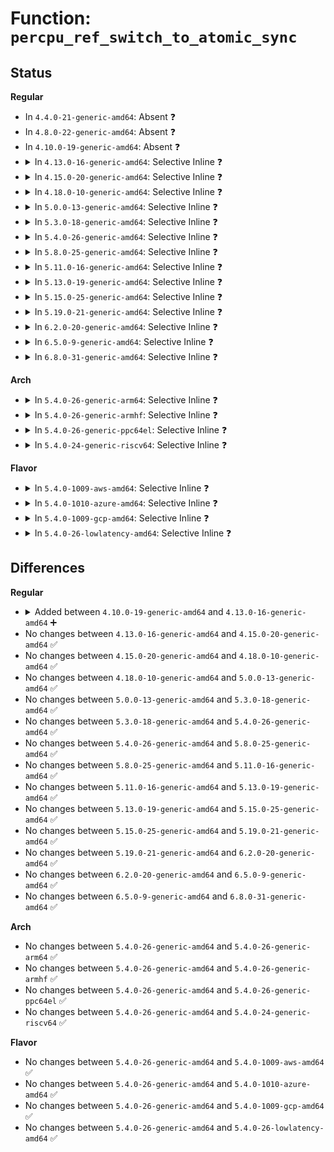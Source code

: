 # Function: <code>percpu_ref_switch_to_atomic_sync</code>

## Status
<b>Regular</b>
<ul>
<li>
In <code>4.4.0-21-generic-amd64</code>: Absent ❓
</li>
<li>
In <code>4.8.0-22-generic-amd64</code>: Absent ❓
</li>
<li>
In <code>4.10.0-19-generic-amd64</code>: Absent ❓
</li>
<li>
<details>
<summary>In <code>4.13.0-16-generic-amd64</code>: Selective Inline ❓</summary>

```c
void percpu_ref_switch_to_atomic_sync(struct percpu_ref * ref)
```

```json
{
  "name": "percpu_ref_switch_to_atomic_sync",
  "collision_type": "Unique Global",
  "inline_type": "Selective",
  "funcs": [
    {
      "addr": 18446744071583474064,
      "name": "percpu_ref_switch_to_atomic_sync",
      "external": true,
      "loc": "lib/percpu-refcount.c:273",
      "file": "lib/percpu-refcount.c",
      "inline": "not declared, inlined",
      "caller_inline": [],
      "caller_func": [
        "drivers/md/md.c:set_in_sync"
      ]
    }
  ],
  "symbols": [
    {
      "addr": 18446744071583474064,
      "name": "percpu_ref_switch_to_atomic_sync",
      "section": ".text",
      "bind": "STB_GLOBAL",
      "size": 142
    }
  ]
}
```
</details>
</li>
<li>
<details>
<summary>In <code>4.15.0-20-generic-amd64</code>: Selective Inline ❓</summary>

```c
void percpu_ref_switch_to_atomic_sync(struct percpu_ref * ref)
```

```json
{
  "name": "percpu_ref_switch_to_atomic_sync",
  "collision_type": "Unique Global",
  "inline_type": "Selective",
  "funcs": [
    {
      "addr": 18446744071583655040,
      "name": "percpu_ref_switch_to_atomic_sync",
      "external": true,
      "loc": "lib/percpu-refcount.c:273",
      "file": "lib/percpu-refcount.c",
      "inline": "not declared, inlined",
      "caller_inline": [],
      "caller_func": [
        "drivers/md/md.c:set_in_sync"
      ]
    }
  ],
  "symbols": [
    {
      "addr": 18446744071583655040,
      "name": "percpu_ref_switch_to_atomic_sync",
      "section": ".text",
      "bind": "STB_GLOBAL",
      "size": 142
    }
  ]
}
```
</details>
</li>
<li>
<details>
<summary>In <code>4.18.0-10-generic-amd64</code>: Selective Inline ❓</summary>

```c
void percpu_ref_switch_to_atomic_sync(struct percpu_ref * ref)
```

```json
{
  "name": "percpu_ref_switch_to_atomic_sync",
  "collision_type": "Unique Global",
  "inline_type": "Selective",
  "funcs": [
    {
      "addr": 18446744071583872736,
      "name": "percpu_ref_switch_to_atomic_sync",
      "external": true,
      "loc": "lib/percpu-refcount.c:273",
      "file": "lib/percpu-refcount.c",
      "inline": "not declared, inlined",
      "caller_inline": [],
      "caller_func": [
        "drivers/md/md.c:set_in_sync"
      ]
    }
  ],
  "symbols": [
    {
      "addr": 18446744071583872736,
      "name": "percpu_ref_switch_to_atomic_sync",
      "section": ".text",
      "bind": "STB_GLOBAL",
      "size": 142
    }
  ]
}
```
</details>
</li>
<li>
<details>
<summary>In <code>5.0.0-13-generic-amd64</code>: Selective Inline ❓</summary>

```c
void percpu_ref_switch_to_atomic_sync(struct percpu_ref * ref)
```

```json
{
  "name": "percpu_ref_switch_to_atomic_sync",
  "collision_type": "Unique Global",
  "inline_type": "Selective",
  "funcs": [
    {
      "addr": 18446744071583958032,
      "name": "percpu_ref_switch_to_atomic_sync",
      "external": true,
      "loc": "lib/percpu-refcount.c:273",
      "file": "lib/percpu-refcount.c",
      "inline": "not declared, inlined",
      "caller_inline": [],
      "caller_func": [
        "block/blk-pm.c:blk_pre_runtime_suspend",
        "drivers/md/md.c:set_in_sync"
      ]
    }
  ],
  "symbols": [
    {
      "addr": 18446744071583958032,
      "name": "percpu_ref_switch_to_atomic_sync",
      "section": ".text",
      "bind": "STB_GLOBAL",
      "size": 142
    }
  ]
}
```
</details>
</li>
<li>
<details>
<summary>In <code>5.3.0-18-generic-amd64</code>: Selective Inline ❓</summary>

```c
void percpu_ref_switch_to_atomic_sync(struct percpu_ref * ref)
```

```json
{
  "name": "percpu_ref_switch_to_atomic_sync",
  "collision_type": "Unique Global",
  "inline_type": "Selective",
  "funcs": [
    {
      "addr": 18446744071584138160,
      "name": "percpu_ref_switch_to_atomic_sync",
      "external": true,
      "loc": "lib/percpu-refcount.c:283",
      "file": "lib/percpu-refcount.c",
      "inline": "not declared, inlined",
      "caller_inline": [],
      "caller_func": [
        "block/blk-pm.c:blk_pre_runtime_suspend",
        "drivers/md/md.c:set_in_sync"
      ]
    }
  ],
  "symbols": [
    {
      "addr": 18446744071584138160,
      "name": "percpu_ref_switch_to_atomic_sync",
      "section": ".text",
      "bind": "STB_GLOBAL",
      "size": 135
    }
  ]
}
```
</details>
</li>
<li>
<details>
<summary>In <code>5.4.0-26-generic-amd64</code>: Selective Inline ❓</summary>

```c
void percpu_ref_switch_to_atomic_sync(struct percpu_ref * ref)
```

```json
{
  "name": "percpu_ref_switch_to_atomic_sync",
  "collision_type": "Unique Global",
  "inline_type": "Selective",
  "funcs": [
    {
      "addr": 18446744071584260608,
      "name": "percpu_ref_switch_to_atomic_sync",
      "external": true,
      "loc": "lib/percpu-refcount.c:283",
      "file": "lib/percpu-refcount.c",
      "inline": "not declared, inlined",
      "caller_inline": [],
      "caller_func": [
        "block/blk-pm.c:blk_pre_runtime_suspend",
        "drivers/md/md.c:set_in_sync"
      ]
    }
  ],
  "symbols": [
    {
      "addr": 18446744071584260608,
      "name": "percpu_ref_switch_to_atomic_sync",
      "section": ".text",
      "bind": "STB_GLOBAL",
      "size": 135
    }
  ]
}
```
</details>
</li>
<li>
<details>
<summary>In <code>5.8.0-25-generic-amd64</code>: Selective Inline ❓</summary>

```c
void percpu_ref_switch_to_atomic_sync(struct percpu_ref * ref)
```

```json
{
  "name": "percpu_ref_switch_to_atomic_sync",
  "collision_type": "Unique Global",
  "inline_type": "Selective",
  "funcs": [
    {
      "addr": 18446744071584668304,
      "name": "percpu_ref_switch_to_atomic_sync",
      "external": true,
      "loc": "lib/percpu-refcount.c:284",
      "file": "lib/percpu-refcount.c",
      "inline": "not declared, inlined",
      "caller_inline": [],
      "caller_func": [
        "block/blk-pm.c:blk_pre_runtime_suspend",
        "drivers/md/md.c:set_in_sync"
      ]
    }
  ],
  "symbols": [
    {
      "addr": 18446744071584668304,
      "name": "percpu_ref_switch_to_atomic_sync",
      "section": ".text",
      "bind": "STB_GLOBAL",
      "size": 176
    }
  ]
}
```
</details>
</li>
<li>
<details>
<summary>In <code>5.11.0-16-generic-amd64</code>: Selective Inline ❓</summary>

```c
void percpu_ref_switch_to_atomic_sync(struct percpu_ref * ref)
```

```json
{
  "name": "percpu_ref_switch_to_atomic_sync",
  "collision_type": "Unique Global",
  "inline_type": "Selective",
  "funcs": [
    {
      "addr": 18446744071584786272,
      "name": "percpu_ref_switch_to_atomic_sync",
      "external": true,
      "loc": "lib/percpu-refcount.c:320",
      "file": "lib/percpu-refcount.c",
      "inline": "not declared, inlined",
      "caller_inline": [],
      "caller_func": [
        "block/blk-pm.c:blk_pre_runtime_suspend",
        "drivers/md/md.c:set_in_sync"
      ]
    }
  ],
  "symbols": [
    {
      "addr": 18446744071584786272,
      "name": "percpu_ref_switch_to_atomic_sync",
      "section": ".text",
      "bind": "STB_GLOBAL",
      "size": 188
    }
  ]
}
```
</details>
</li>
<li>
<details>
<summary>In <code>5.13.0-19-generic-amd64</code>: Selective Inline ❓</summary>

```c
void percpu_ref_switch_to_atomic_sync(struct percpu_ref * ref)
```

```json
{
  "name": "percpu_ref_switch_to_atomic_sync",
  "collision_type": "Unique Global",
  "inline_type": "Selective",
  "funcs": [
    {
      "addr": 18446744071584830336,
      "name": "percpu_ref_switch_to_atomic_sync",
      "external": true,
      "loc": "lib/percpu-refcount.c:326",
      "file": "lib/percpu-refcount.c",
      "inline": "not declared, inlined",
      "caller_inline": [],
      "caller_func": [
        "block/blk-pm.c:blk_pre_runtime_suspend",
        "drivers/md/md.c:set_in_sync"
      ]
    }
  ],
  "symbols": [
    {
      "addr": 18446744071584830336,
      "name": "percpu_ref_switch_to_atomic_sync",
      "section": ".text",
      "bind": "STB_GLOBAL",
      "size": 188
    }
  ]
}
```
</details>
</li>
<li>
<details>
<summary>In <code>5.15.0-25-generic-amd64</code>: Selective Inline ❓</summary>

```c
void percpu_ref_switch_to_atomic_sync(struct percpu_ref * ref)
```

```json
{
  "name": "percpu_ref_switch_to_atomic_sync",
  "collision_type": "Unique Global",
  "inline_type": "Selective",
  "funcs": [
    {
      "addr": 18446744071585249056,
      "name": "percpu_ref_switch_to_atomic_sync",
      "external": true,
      "loc": "lib/percpu-refcount.c:326",
      "file": "lib/percpu-refcount.c",
      "inline": "not declared, inlined",
      "caller_inline": [],
      "caller_func": [
        "block/blk-pm.c:blk_pre_runtime_suspend",
        "drivers/md/md.c:set_in_sync"
      ]
    }
  ],
  "symbols": [
    {
      "addr": 18446744071585249056,
      "name": "percpu_ref_switch_to_atomic_sync",
      "section": ".text",
      "bind": "STB_GLOBAL",
      "size": 188
    }
  ]
}
```
</details>
</li>
<li>
<details>
<summary>In <code>5.19.0-21-generic-amd64</code>: Selective Inline ❓</summary>

```c
void percpu_ref_switch_to_atomic_sync(struct percpu_ref * ref)
```

```json
{
  "name": "percpu_ref_switch_to_atomic_sync",
  "collision_type": "Unique Global",
  "inline_type": "Selective",
  "funcs": [
    {
      "addr": 18446744071586090800,
      "name": "percpu_ref_switch_to_atomic_sync",
      "external": true,
      "loc": "lib/percpu-refcount.c:327",
      "file": "lib/percpu-refcount.c",
      "inline": "not declared, inlined",
      "caller_inline": [],
      "caller_func": [
        "block/blk-pm.c:blk_pre_runtime_suspend",
        "drivers/md/md.c:set_in_sync"
      ]
    }
  ],
  "symbols": [
    {
      "addr": 18446744071586090800,
      "name": "percpu_ref_switch_to_atomic_sync",
      "section": ".text",
      "bind": "STB_GLOBAL",
      "size": 240
    }
  ]
}
```
</details>
</li>
<li>
<details>
<summary>In <code>6.2.0-20-generic-amd64</code>: Selective Inline ❓</summary>

```c
void percpu_ref_switch_to_atomic_sync(struct percpu_ref * ref)
```

```json
{
  "name": "percpu_ref_switch_to_atomic_sync",
  "collision_type": "Unique Global",
  "inline_type": "Selective",
  "funcs": [
    {
      "addr": 18446744071587074064,
      "name": "percpu_ref_switch_to_atomic_sync",
      "external": true,
      "loc": "lib/percpu-refcount.c:328",
      "file": "lib/percpu-refcount.c",
      "inline": "not declared, inlined",
      "caller_inline": [],
      "caller_func": [
        "block/blk-pm.c:blk_pre_runtime_suspend",
        "drivers/md/md.c:set_in_sync"
      ]
    }
  ],
  "symbols": [
    {
      "addr": 18446744071587074064,
      "name": "percpu_ref_switch_to_atomic_sync",
      "section": ".text",
      "bind": "STB_GLOBAL",
      "size": 240
    }
  ]
}
```
</details>
</li>
<li>
<details>
<summary>In <code>6.5.0-9-generic-amd64</code>: Selective Inline ❓</summary>

```c
void percpu_ref_switch_to_atomic_sync(struct percpu_ref * ref)
```

```json
{
  "name": "percpu_ref_switch_to_atomic_sync",
  "collision_type": "Unique Global",
  "inline_type": "Selective",
  "funcs": [
    {
      "addr": 18446744071587332640,
      "name": "percpu_ref_switch_to_atomic_sync",
      "external": true,
      "loc": "lib/percpu-refcount.c:328",
      "file": "lib/percpu-refcount.c",
      "inline": "not declared, inlined",
      "caller_inline": [],
      "caller_func": [
        "block/blk-pm.c:blk_pre_runtime_suspend",
        "drivers/md/md.c:set_in_sync"
      ]
    }
  ],
  "symbols": [
    {
      "addr": 18446744071587332640,
      "name": "percpu_ref_switch_to_atomic_sync",
      "section": ".text",
      "bind": "STB_GLOBAL",
      "size": 240
    }
  ]
}
```
</details>
</li>
<li>
<details>
<summary>In <code>6.8.0-31-generic-amd64</code>: Selective Inline ❓</summary>

```c
void percpu_ref_switch_to_atomic_sync(struct percpu_ref * ref)
```

```json
{
  "name": "percpu_ref_switch_to_atomic_sync",
  "collision_type": "Unique Global",
  "inline_type": "Selective",
  "funcs": [
    {
      "addr": 18446744071587616032,
      "name": "percpu_ref_switch_to_atomic_sync",
      "external": true,
      "loc": "lib/percpu-refcount.c:328",
      "file": "lib/percpu-refcount.c",
      "inline": "not declared, inlined",
      "caller_inline": [],
      "caller_func": [
        "block/blk-pm.c:blk_pre_runtime_suspend",
        "drivers/md/md.c:set_in_sync"
      ]
    }
  ],
  "symbols": [
    {
      "addr": 18446744071587616032,
      "name": "percpu_ref_switch_to_atomic_sync",
      "section": ".text",
      "bind": "STB_GLOBAL",
      "size": 240
    }
  ]
}
```
</details>
</li>
</ul>
<b>Arch</b>
<ul>
<li>
<details>
<summary>In <code>5.4.0-26-generic-arm64</code>: Selective Inline ❓</summary>

```c
void percpu_ref_switch_to_atomic_sync(struct percpu_ref * ref)
```

```json
{
  "name": "percpu_ref_switch_to_atomic_sync",
  "collision_type": "Unique Global",
  "inline_type": "Selective",
  "funcs": [
    {
      "addr": 18446603336496141080,
      "name": "percpu_ref_switch_to_atomic_sync",
      "external": true,
      "loc": "lib/percpu-refcount.c:283",
      "file": "lib/percpu-refcount.c",
      "inline": "not declared, inlined",
      "caller_inline": [],
      "caller_func": [
        "block/blk-pm.c:blk_pre_runtime_suspend",
        "drivers/md/md.c:set_in_sync"
      ]
    }
  ],
  "symbols": [
    {
      "addr": 18446603336496141080,
      "name": "percpu_ref_switch_to_atomic_sync",
      "section": ".text",
      "bind": "STB_GLOBAL",
      "size": 160
    }
  ]
}
```
</details>
</li>
<li>
<details>
<summary>In <code>5.4.0-26-generic-armhf</code>: Selective Inline ❓</summary>

```c
void percpu_ref_switch_to_atomic_sync(struct percpu_ref * ref)
```

```json
{
  "name": "percpu_ref_switch_to_atomic_sync",
  "collision_type": "Unique Global",
  "inline_type": "Selective",
  "funcs": [
    {
      "addr": 3229463380,
      "name": "percpu_ref_switch_to_atomic_sync",
      "external": true,
      "loc": "lib/percpu-refcount.c:283",
      "file": "lib/percpu-refcount.c",
      "inline": "not declared, inlined",
      "caller_inline": [],
      "caller_func": [
        "block/blk-pm.c:blk_pre_runtime_suspend",
        "drivers/md/md.c:set_in_sync"
      ]
    }
  ],
  "symbols": [
    {
      "addr": 3229463380,
      "name": "percpu_ref_switch_to_atomic_sync",
      "section": ".text",
      "bind": "STB_GLOBAL",
      "size": 172
    }
  ]
}
```
</details>
</li>
<li>
<details>
<summary>In <code>5.4.0-26-generic-ppc64el</code>: Selective Inline ❓</summary>

```c
void percpu_ref_switch_to_atomic_sync(struct percpu_ref * ref)
```

```json
{
  "name": "percpu_ref_switch_to_atomic_sync",
  "collision_type": "Unique Global",
  "inline_type": "Selective",
  "funcs": [
    {
      "addr": 13835058055290399728,
      "name": "percpu_ref_switch_to_atomic_sync",
      "external": true,
      "loc": "lib/percpu-refcount.c:283",
      "file": "lib/percpu-refcount.c",
      "inline": "not declared, inlined",
      "caller_inline": [],
      "caller_func": [
        "block/blk-pm.c:blk_pre_runtime_suspend",
        "drivers/md/md.c:set_in_sync"
      ]
    }
  ],
  "symbols": [
    {
      "addr": 13835058055290399728,
      "name": "percpu_ref_switch_to_atomic_sync",
      "section": ".text",
      "bind": "STB_GLOBAL",
      "size": 224
    }
  ]
}
```
</details>
</li>
<li>
<details>
<summary>In <code>5.4.0-24-generic-riscv64</code>: Selective Inline ❓</summary>

```c
void percpu_ref_switch_to_atomic_sync(struct percpu_ref * ref)
```

```json
{
  "name": "percpu_ref_switch_to_atomic_sync",
  "collision_type": "Unique Global",
  "inline_type": "Selective",
  "funcs": [
    {
      "addr": 18446743936275197252,
      "name": "percpu_ref_switch_to_atomic_sync",
      "external": true,
      "loc": "lib/percpu-refcount.c:283",
      "file": "lib/percpu-refcount.c",
      "inline": "not declared, inlined",
      "caller_inline": [],
      "caller_func": [
        "block/blk-pm.c:blk_pre_runtime_suspend",
        "drivers/md/md.c:set_in_sync"
      ]
    }
  ],
  "symbols": [
    {
      "addr": 18446743936275197252,
      "name": "percpu_ref_switch_to_atomic_sync",
      "section": ".text",
      "bind": "STB_GLOBAL",
      "size": 120
    }
  ]
}
```
</details>
</li>
</ul>
<b>Flavor</b>
<ul>
<li>
<details>
<summary>In <code>5.4.0-1009-aws-amd64</code>: Selective Inline ❓</summary>

```c
void percpu_ref_switch_to_atomic_sync(struct percpu_ref * ref)
```

```json
{
  "name": "percpu_ref_switch_to_atomic_sync",
  "collision_type": "Unique Global",
  "inline_type": "Selective",
  "funcs": [
    {
      "addr": 18446744071584229344,
      "name": "percpu_ref_switch_to_atomic_sync",
      "external": true,
      "loc": "lib/percpu-refcount.c:283",
      "file": "lib/percpu-refcount.c",
      "inline": "not declared, inlined",
      "caller_inline": [],
      "caller_func": [
        "block/blk-pm.c:blk_pre_runtime_suspend",
        "drivers/md/md.c:set_in_sync"
      ]
    }
  ],
  "symbols": [
    {
      "addr": 18446744071584229344,
      "name": "percpu_ref_switch_to_atomic_sync",
      "section": ".text",
      "bind": "STB_GLOBAL",
      "size": 135
    }
  ]
}
```
</details>
</li>
<li>
<details>
<summary>In <code>5.4.0-1010-azure-amd64</code>: Selective Inline ❓</summary>

```c
void percpu_ref_switch_to_atomic_sync(struct percpu_ref * ref)
```

```json
{
  "name": "percpu_ref_switch_to_atomic_sync",
  "collision_type": "Unique Global",
  "inline_type": "Selective",
  "funcs": [
    {
      "addr": 18446744071584164544,
      "name": "percpu_ref_switch_to_atomic_sync",
      "external": true,
      "loc": "lib/percpu-refcount.c:283",
      "file": "lib/percpu-refcount.c",
      "inline": "not declared, inlined",
      "caller_inline": [],
      "caller_func": [
        "block/blk-pm.c:blk_pre_runtime_suspend",
        "drivers/md/md.c:set_in_sync"
      ]
    }
  ],
  "symbols": [
    {
      "addr": 18446744071584164544,
      "name": "percpu_ref_switch_to_atomic_sync",
      "section": ".text",
      "bind": "STB_GLOBAL",
      "size": 135
    }
  ]
}
```
</details>
</li>
<li>
<details>
<summary>In <code>5.4.0-1009-gcp-amd64</code>: Selective Inline ❓</summary>

```c
void percpu_ref_switch_to_atomic_sync(struct percpu_ref * ref)
```

```json
{
  "name": "percpu_ref_switch_to_atomic_sync",
  "collision_type": "Unique Global",
  "inline_type": "Selective",
  "funcs": [
    {
      "addr": 18446744071584213104,
      "name": "percpu_ref_switch_to_atomic_sync",
      "external": true,
      "loc": "lib/percpu-refcount.c:283",
      "file": "lib/percpu-refcount.c",
      "inline": "not declared, inlined",
      "caller_inline": [],
      "caller_func": [
        "block/blk-pm.c:blk_pre_runtime_suspend",
        "drivers/md/md.c:set_in_sync"
      ]
    }
  ],
  "symbols": [
    {
      "addr": 18446744071584213104,
      "name": "percpu_ref_switch_to_atomic_sync",
      "section": ".text",
      "bind": "STB_GLOBAL",
      "size": 135
    }
  ]
}
```
</details>
</li>
<li>
<details>
<summary>In <code>5.4.0-26-lowlatency-amd64</code>: Selective Inline ❓</summary>

```c
void percpu_ref_switch_to_atomic_sync(struct percpu_ref * ref)
```

```json
{
  "name": "percpu_ref_switch_to_atomic_sync",
  "collision_type": "Unique Global",
  "inline_type": "Selective",
  "funcs": [
    {
      "addr": 18446744071584317712,
      "name": "percpu_ref_switch_to_atomic_sync",
      "external": true,
      "loc": "lib/percpu-refcount.c:283",
      "file": "lib/percpu-refcount.c",
      "inline": "not declared, inlined",
      "caller_inline": [],
      "caller_func": [
        "block/blk-pm.c:blk_pre_runtime_suspend",
        "drivers/md/md.c:set_in_sync"
      ]
    }
  ],
  "symbols": [
    {
      "addr": 18446744071584317712,
      "name": "percpu_ref_switch_to_atomic_sync",
      "section": ".text",
      "bind": "STB_GLOBAL",
      "size": 130
    }
  ]
}
```
</details>
</li>
</ul>

## Differences
<b>Regular</b>
<ul>
<li>
<details>
<summary>Added between <code>4.10.0-19-generic-amd64</code> and <code>4.13.0-16-generic-amd64</code> ➕</summary>

```c
void percpu_ref_switch_to_atomic_sync(struct percpu_ref * ref)
```
</details>
</li>
<li>
No changes between <code>4.13.0-16-generic-amd64</code> and <code>4.15.0-20-generic-amd64</code> ✅
</li>
<li>
No changes between <code>4.15.0-20-generic-amd64</code> and <code>4.18.0-10-generic-amd64</code> ✅
</li>
<li>
No changes between <code>4.18.0-10-generic-amd64</code> and <code>5.0.0-13-generic-amd64</code> ✅
</li>
<li>
No changes between <code>5.0.0-13-generic-amd64</code> and <code>5.3.0-18-generic-amd64</code> ✅
</li>
<li>
No changes between <code>5.3.0-18-generic-amd64</code> and <code>5.4.0-26-generic-amd64</code> ✅
</li>
<li>
No changes between <code>5.4.0-26-generic-amd64</code> and <code>5.8.0-25-generic-amd64</code> ✅
</li>
<li>
No changes between <code>5.8.0-25-generic-amd64</code> and <code>5.11.0-16-generic-amd64</code> ✅
</li>
<li>
No changes between <code>5.11.0-16-generic-amd64</code> and <code>5.13.0-19-generic-amd64</code> ✅
</li>
<li>
No changes between <code>5.13.0-19-generic-amd64</code> and <code>5.15.0-25-generic-amd64</code> ✅
</li>
<li>
No changes between <code>5.15.0-25-generic-amd64</code> and <code>5.19.0-21-generic-amd64</code> ✅
</li>
<li>
No changes between <code>5.19.0-21-generic-amd64</code> and <code>6.2.0-20-generic-amd64</code> ✅
</li>
<li>
No changes between <code>6.2.0-20-generic-amd64</code> and <code>6.5.0-9-generic-amd64</code> ✅
</li>
<li>
No changes between <code>6.5.0-9-generic-amd64</code> and <code>6.8.0-31-generic-amd64</code> ✅
</li>
</ul>
<b>Arch</b>
<ul>
<li>
No changes between <code>5.4.0-26-generic-amd64</code> and <code>5.4.0-26-generic-arm64</code> ✅
</li>
<li>
No changes between <code>5.4.0-26-generic-amd64</code> and <code>5.4.0-26-generic-armhf</code> ✅
</li>
<li>
No changes between <code>5.4.0-26-generic-amd64</code> and <code>5.4.0-26-generic-ppc64el</code> ✅
</li>
<li>
No changes between <code>5.4.0-26-generic-amd64</code> and <code>5.4.0-24-generic-riscv64</code> ✅
</li>
</ul>
<b>Flavor</b>
<ul>
<li>
No changes between <code>5.4.0-26-generic-amd64</code> and <code>5.4.0-1009-aws-amd64</code> ✅
</li>
<li>
No changes between <code>5.4.0-26-generic-amd64</code> and <code>5.4.0-1010-azure-amd64</code> ✅
</li>
<li>
No changes between <code>5.4.0-26-generic-amd64</code> and <code>5.4.0-1009-gcp-amd64</code> ✅
</li>
<li>
No changes between <code>5.4.0-26-generic-amd64</code> and <code>5.4.0-26-lowlatency-amd64</code> ✅
</li>
</ul>
